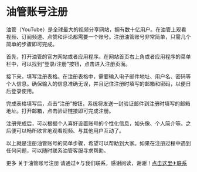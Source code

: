 # 油管账号注册

油管（YouTube）是全球最大的视频分享网站，拥有数十亿用户。在油管上观看视频、订阅频道、点赞和评论都需要一个账号。注册油管账号非常简单，只需几个简单的步骤即可完成。

首先，打开油管的官方网站或者应用程序。在网站首页右上角或者应用程序的菜单栏中，可以找到“登录/注册”按钮，点击进入注册页面。

接下来，填写注册表格。在注册表格中，需要输入电子邮件地址、用户名、密码等个人信息。确保输入的信息准确无误，并且记住注册时填写的邮箱和密码，以便日后登录使用。

完成表格填写后，点击“注册”按钮，系统将发送一封验证邮件到注册时填写的邮箱地址。打开邮箱，点击验证链接即可完成注册。

注册完成后，可以根据个人喜好设置账号的个性化信息，如头像、个人简介等。之后便可以畅所欲言地观看视频、与其他用户互动了。

以上就是注册油管账号的简单步骤，希望可以帮助到大家。如果在注册过程中遇到任何问题，可以随时联系油管客服寻求帮助。

更多 关于油管账号注册 请通过✈与我们联系，感谢阅读，谢谢！[点击这里✈联系](https://t.me/LM999bot)